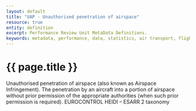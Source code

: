 ```yaml
---
layout: default
title: "UAP - Unauthorised penetration of airspace"
resource: true
entity: definition
excerpt: Performance Review Unit MetaData Definitions.
keywords: metadata, performance, data, statistics, air transport, flights, europe, delay, safety
---
```

# {{ page.title }}
Unauthorised penetration of airspace (also known as Airspace Infringement). The penetration by an aircraft into a portion of airspace without prior permission of the appropriate authorities (when such prior permission is required). EUROCONTROL HEIDI – ESARR 2 taxonomy